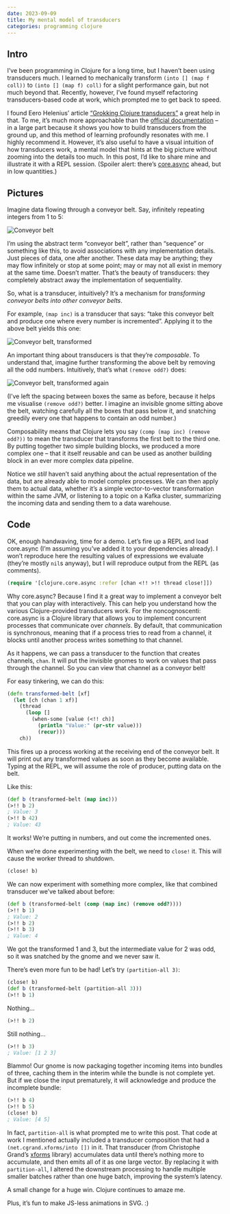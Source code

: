 ```yaml
---
date: 2023-09-09
title: My mental model of transducers
categories: programming clojure
---
```


## Intro

I’ve been programming in Clojure for a long time, but I haven’t been using transducers much. I learned to mechanically transform `(into [] (map f coll))` to `(into [] (map f) coll)` for a slight performance gain, but not much beyond that. Recently, however, I’ve found myself refactoring transducers-based code at work, which prompted me to get back to speed.

I found Eero Helenius’ article [“Grokking Clojure transducers”][1] a great help in that. To me, it’s much more approachable than the [official documentation][2] – in a large part because it shows you how to build transducers from the ground up, and this method of learning profoundly resonates with me. I highly recommend it. However, it’s also useful to have a visual intuition of how transducers work, a mental model that hints at the big picture without zooming into the details too much. In this post, I’d like to share mine and illustrate it with a REPL session. (Spoiler alert: there’s [core.async][3] ahead, but in low quantities.)

## Pictures

Imagine data flowing through a conveyor belt. Say, infinitely repeating integers from 1 to 5:

<img src="/img/blog/conveyor-belt.svg" alt="Conveyor belt">

I’m using the abstract term “conveyor belt”, rather than “sequence” or something like this, to avoid associations with any implementation details. Just pieces of data, one after another. These data may be anything; they may flow infinitely or stop at some point; may or may not all exist in memory at the same time. Doesn’t matter. That’s the beauty of transducers: they completely abstract away the implementation of sequentiality.

So, what is a transducer, intuitively? It’s a mechanism for _transforming conveyor belts into other conveyor belts_.

For example, `(map inc)` is a transducer that says: “take this conveyor belt and produce one where every number is incremented”. Applying it to the above belt yields this one:

<img src="/img/blog/conveyor-belt-2.svg" alt="Conveyor belt, transformed">

An important thing about transducers is that they’re _composable_. To understand that, imagine further transforming the above belt by removing all the odd numbers. Intuitively, that’s what `(remove odd?)` does:

<img src="/img/blog/conveyor-belt-3.svg" alt="Conveyor belt, transformed again">

(I’ve left the spacing between boxes the same as before, because it helps me visualise `(remove odd?)` better. I imagine an invisible gnome sitting above the belt, watching carefully all the boxes that pass below it, and snatching greedily every one that happens to contain an odd number.)

Composability means that Clojure lets you say `(comp (map inc) (remove odd?))` to mean the transducer that transforms the first belt to the third one. By putting together two simple building blocks, we produced a more complex one – that it itself reusable and can be used as another building block in an ever more complex data pipeline.

Notice we _still_ haven’t said anything about the actual representation of the data, but are already able to model complex processes. We can then apply them to actual data, whether it’s a simple vector-to-vector transformation within the same JVM, or listening to a topic on a Kafka cluster, summarizing the incoming data and sending them to a data warehouse.

## Code

OK, enough handwaving, time for a demo. Let’s fire up a REPL and load core.async (I’m assuming you’ve added it to your dependencies already). I won’t reproduce here the resulting values of expressions we evaluate (they’re mostly `nil`s anyway), but I will reproduce output from the REPL (as comments).

```clojure
(require '[clojure.core.async :refer [chan <!! >!! thread close!]])
```

Why core.async? Because I find it a great way to implement a conveyor belt that you can play with interactively. This can help you understand how the various Clojure-provided transducers work. For the noncognoscenti: core.async is a Clojure library that allows you to implement concurrent processes that communicate over _channels_. By default, that communication is synchronous, meaning that if a process tries to read from a channel, it blocks until another process writes something to that channel.

As it happens, we can pass a transducer to the function that creates channels, `chan`. It will put the invisible gnomes to work on values that pass through the channel. So you can view that channel as a conveyor belt!

For easy tinkering, we can do this:

```clojure
(defn transformed-belt [xf]
  (let [ch (chan 1 xf)]
    (thread
      (loop []
        (when-some [value (<!! ch)]
          (println "Value:" (pr-str value)))
          (recur)))
    ch))
```

This fires up a process working at the receiving end of the conveyor belt. It will print out any transformed values as soon as they become available. Typing at the REPL, we will assume the role of producer, putting data on the belt.

Like this:

```clojure
(def b (transformed-belt (map inc)))
(>!! b 2)
; Value: 3
(>!! b 42)
; Value: 43
```

It works! We’re putting in numbers, and out come the incremented ones.

When we’re done experimenting with the belt, we need to `close!` it. This will cause the worker thread to shutdown.

```clojure
(close! b)
```

We can now experiment with something more complex, like that combined transducer we’ve talked about before:

```clojure
(def b (transformed-belt (comp (map inc) (remove odd?))))
(>!! b 1)
; Value: 2
(>!! b 2)
(>!! b 3)
; Value: 4
```

We got the transformed 1 and 3, but the intermediate value for 2 was odd, so it was snatched by the gnome and we never saw it.

There’s even more fun to be had! Let’s try `(partition-all 3)`:

```clojure
(close! b)
(def b (transformed-belt (partition-all 3)))
(>!! b 1)
```

Nothing…

```clojure
(>!! b 2)
```

Still nothing…

```clojure
(>!! b 3)
; Value: [1 2 3]
```

Blammo! Our gnome is now packaging together incoming items into bundles of three, caching them in the interim while the bundle is not complete yet. But if we close the input prematurely, it will acknowledge and produce the incomplete bundle:

```clojure
(>!! b 4)
(>!! b 5)
(close! b)
; Value: [4 5]
```

In fact, `partition-all` is what prompted me to write this post. That code at work I mentioned actually included a transducer composition that had a `(net.cgrand.xforms/into [])` in it. That transducer (from Christophe Grand’s [xforms][4] library) accumulates data until there’s nothing more to accumulate, and then emits all of it as one large vector. By replacing it with `partition-all`, I altered the downstream processing to handle multiple smaller batches rather than one huge batch, improving the system’s latency.

A small change for a huge win. Clojure continues to amaze me.

Plus, it’s fun to make JS-less animations in SVG. :)

 [1]: https://dev.solita.fi/2021/10/14/grokking-clojure-transducers.html
 [2]: https://clojure.org/reference/transducers
 [3]: https://github.com/clojure/core.async
 [4]: https://github.com/cgrand/xforms/
